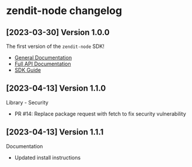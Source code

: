 zendit-node changelog
=====================

[2023-03-30] Version 1.0.0
--------------------------------
The first version of the `zendit-node` SDK!

- [General Documentation](https://developers.zendit.io)
- [Full API Documentation](https://developers.zendit.io/api)
- [SDK Guide](SDK-GUIDE.md)

[2023-04-13] Version 1.1.0
--------------------------------

Library - Security

- PR #14: Replace package request with fetch to fix security vulnerability

[2023-04-13] Version 1.1.1
--------------------------------

Documentation 

- Updated install instructions


